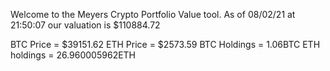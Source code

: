 Welcome to the Meyers Crypto Portfolio Value tool. 
As of 08/02/21 at 21:50:07 our valuation is $110884.72 

BTC Price = $39151.62
 ETH Price = $2573.59
BTC Holdings = 1.06BTC
 ETH holdings = 26.960005962ETH 
